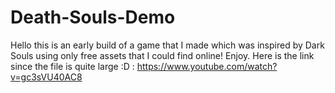 # Death-Souls-Demo
Hello this is an early build of a game that I made which was inspired by Dark Souls using only free assets that I could find online! Enjoy.
Here is the link since the file is quite large :D :
https://www.youtube.com/watch?v=gc3sVU40AC8
